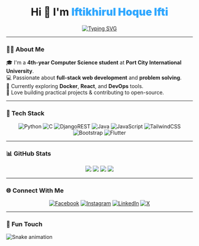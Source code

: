 <!-- Header Section -->
<div align="center" id="header">

  <h1>
    Hi 👋 I'm <span style="color:#2FA7FF;font-weight:900">Iftikhirul Hoque Ifti</span>
  </h1>

  [![Typing SVG](https://readme-typing-svg.demolab.com?font=Kdam+Thmor+Pro&size=22&pause=1000&color=11BCF7&center=true&vCenter=true&width=500&lines=Competitive+Programmer;Web+Designer;Open+Source+Enthusiast;Django+Developer)](https://git.io/typing-svg)

</div>

---

### 🧑‍💻 About Me
🎓 I'm a **4th-year Computer Science student** at **Port City International University**.  
💻 Passionate about **full-stack web development** and **problem solving**.  
🌱 Currently exploring **Docker**, **React**, and **DevOps** tools.  
🚀 Love building practical projects & contributing to open-source.

---

### 🧰 Tech Stack

<div align="center">
  
![Python](https://img.shields.io/badge/python-3670A0?style=for-the-badge&logo=python&logoColor=ffdd54)
![C](https://img.shields.io/badge/c-%2300599C.svg?style=for-the-badge&logo=c&logoColor=white)
![DjangoREST](https://img.shields.io/badge/Django%20REST-ff1709?style=for-the-badge&logo=django&logoColor=white&color=0c4b33)
![Java](https://img.shields.io/badge/java-%23ED8B00.svg?style=for-the-badge&logo=openjdk&logoColor=white)
![JavaScript](https://img.shields.io/badge/javascript-%23323330.svg?style=for-the-badge&logo=javascript&logoColor=%23F7DF1E)
![TailwindCSS](https://img.shields.io/badge/TailwindCSS-38B2AC?style=for-the-badge&logo=tailwind-css&logoColor=white)
![Bootstrap](https://img.shields.io/badge/Bootstrap-563D7C?style=for-the-badge&logo=bootstrap&logoColor=white)
![Flutter](https://img.shields.io/badge/Flutter-02569B?style=for-the-badge&logo=flutter&logoColor=white)

</div>

---

### 📊 GitHub Stats

<div align="center">

<!-- GitHub Overview & Languages -->
<picture>
  <source media="(prefers-color-scheme: dark)" srcset="https://raw.githubusercontent.com/iftixxx/github-stats/master/generated/overview.svg#gh-dark-mode-only">
  <img src="https://raw.githubusercontent.com/iftixxx/github-stats/master/generated/overview.svg">
</picture>

<picture>
  <source media="(prefers-color-scheme: dark)" srcset="https://raw.githubusercontent.com/iftixxx/github-stats/master/generated/languages.svg#gh-dark-mode-only">
  <img src="https://raw.githubusercontent.com/iftixxx/github-stats/master/generated/languages.svg">
</picture>

<!-- GitHub Stats Card -->
<picture>
  <source media="(prefers-color-scheme: light)" srcset="https://github-readme-stats.vercel.app/api?username=iftikhoq&show_icons=true&number_format=long&hide_title=true&text_bold=false&show=reviews,prs_merged,prs_merged_percentage,discussions_answered&border_color=ddd&border_radius=7&hide=stars,commits">
  <img src="https://github-readme-stats.vercel.app/api?username=iftikhoq&show_icons=true&number_format=long&hide_title=true&text_bold=false&hide=stars,commits&show=reviews,discussions_answered,prs_merged,prs_merged_percentage&border_color=666&border_radius=7&bg_color=0d1117&icon_color=58a6ff&ring_color=58a6fc&text_color=ccc">
</picture>

<!-- Streak Stats -->
<picture>
  <source media="(prefers-color-scheme: dark)" srcset="https://streak-stats.demolab.com/?user=iftikhoq&border_radius=7&card_width=235&card_height=214&background=0D1117&sideNums=4c8edf&sideLabels=ddd&border=777&dates=999&hide_total_contributions=true&hide_current_streak=true">
  <img src="https://streak-stats.demolab.com/?user=iftikhoq&border_radius=7&card_width=235&card_height=190&sideNums=3483ed&sideLabels=555&border=e1e4e8&dates=777&hide_total_contributions=true&hide_current_streak=true">
</picture>

</div>

---

### 🌐 Connect With Me

<div align="center">
  
[![Facebook](https://img.shields.io/badge/Facebook-%231877F2.svg?style=for-the-badge&logo=Facebook&logoColor=white)](https://facebook.com/ifti.k.hoq)
[![Instagram](https://img.shields.io/badge/Instagram-%23E4405F.svg?style=for-the-badge&logo=Instagram&logoColor=white)](https://instagram.com/iftikhoq)
[![LinkedIn](https://img.shields.io/badge/LinkedIn-%230077B5.svg?style=for-the-badge&logo=linkedin&logoColor=white)](https://linkedin.com/in/iftikhoq)
[![X](https://img.shields.io/badge/X-black.svg?style=for-the-badge&logo=X&logoColor=white)](https://x.com/iftikhoq)

</div>

---

### 🐍 Fun Touch

![Snake animation](https://github.com/iftixxx/iftixxx/blob/output/github-contribution-grid-snake.svg)

